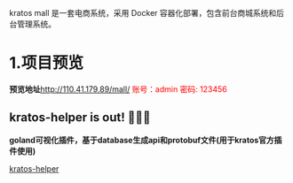 kratos mall 是一套电商系统，采用 Docker 容器化部署，包含前台商城系统和后台管理系统。


# 1.项目预览

**预览地址**http://110.41.179.89/mall/ <span  style="color: red;"> 账号：admin 密码: 123456</span>

## kratos-helper is out! 🎉🎉🎉
**goland可视化插件，基于database生成api和protobuf文件(用于kratos官方插件使用)**

[kratos-helper](https://plugins.jetbrains.com/plugin/25844-kratos-helper)